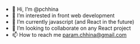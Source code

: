 - 👋 Hi, I’m @pchhina
- 👀 I’m interested in front web development
- 🌱 I’m currently javascript (and React in the future)
- 💞️ I’m looking to collaborate on any React project
- 📫 How to reach me param.chhina@gmail.com

<!---
pchhina/pchhina is a ✨ special ✨ repository because its `README.md` (this file) appears on your GitHub profile.
You can click the Preview link to take a look at your changes.
--->
